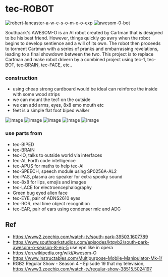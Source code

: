 # tec-ROBOT
 

![robert-lancaster-a-w-e-s-o-m-e-o-exp](https://github.com/user-attachments/assets/db5679bc-6988-4b43-8769-09899a1ecd56)
![awesom-0-bot](https://github.com/user-attachments/assets/7c4c871e-17a7-411d-9a20-47b0782d3006)


Southpark's AWESOM-O is an AI robot created by Cartman that is designed to be his best friend. However, things quickly go awry when the robot begins to develop sentience and a will of its own. The robot then proceeds to torment Cartman with a series of pranks and embarrassing revelations, leading to a final showdown between the two. This project is to replace Cartman and make robot drivern by a combined project using tec-1, tec-BOT, tec-BRAIN, tec-FACE, etc..

 



### construction
- using cheap strong cardboard would be ideal can reinforce the inside with some wood strips
- we can mount the tec1 on the outside
- we can add arms, eyes, 8x8 emo mouth etc
- feet is a simple flat foot biped walker

![image](https://github.com/user-attachments/assets/12931b3b-db21-49ad-8a46-5f1aab7ada4b)
![image](https://github.com/user-attachments/assets/64297841-ad5f-4d5b-a4da-9593cdb9ee91)
![image](https://github.com/user-attachments/assets/2d8934dd-8c76-4a77-8c88-8fa80a018857)
![image](https://github.com/user-attachments/assets/9bb99866-192a-4918-bc9b-74bc18fea7aa)
![image](https://github.com/user-attachments/assets/f0328b57-66f1-4e0a-bb9d-cc9746f89da1)

 

### use parts from  
- tec-BIPED
- tec-BRAIN
- tec-IO, talks to outside world via interfaces
- tec-AI, Forth code intelligence
- tec-APUS for maths to help tec-AI
- tec-SPEECH, speech module using SP0256A-AL2
- tec-PAS, plasma arc speaker for extra spooky sound
- tec-8x8 for lips, emojis and images
- tec-LACE for electroencephalography
- Green bug eyed alien face
- tec-EYE, pair of ADNS2610 eyes
- tec-ROR, real time object recognition
- tec-EAR, pair of ears using condenser mic and ADC




## Ref 

- https://www2.zoechip.com/watch-tv/south-park-39503.1607789
- https://www.southparkstudios.com/episodes/ktqvb2/south-park-awesom-o-season-8-ep-5  use vpn like in opera
- https://en.wikipedia.org/wiki/Awesom-O
- https://www.instructables.com/Multipurpose-Mobile-Manipulator-Mk-1/
- RGB2 Regular Show - Season 4 - Episode 19 that my television, https://www3.zoechip.com/watch-tv/regular-show-38515.5024197
